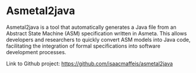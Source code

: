 # Asmetal2java

Asmetal2java is a tool that automatically generates a Java file from an Abstract State Machine (ASM) specification written in Asmeta. 
This allows developers and researchers to quickly convert ASM models into Java code,
facilitating the integration of formal specifications into software development processes.

Link to Github project: https://github.com/isaacmaffeis/asmetal2java
